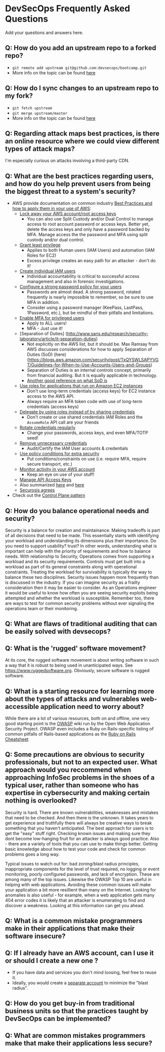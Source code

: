 # DevSecOps Frequently Asked Questions


Add your questions and answers here.

## Q: How do you add an upstream repo to a forked repo?
* `git remote add upstream git@github.com:devsecops/bootcamp.git`
* More info on the topic can be found [here](https://help.github.com/articles/configuring-a-remote-for-a-fork/)

## Q: How do I sync changes to an upstream repo to my fork?
* `git fetch upstream`
* `git merge upstream/master`
* More info on the topic can be found [here](https://help.github.com/articles/syncing-a-fork/)

## Q: Regarding attack maps best practices, is there an online resource where we could view different types of attack maps?  
I'm especially curious on attacks involving a third-party CDN.

## Q: What are the best practices regarding users, and how do you help prevent users from being the biggest threat to a system's security?
* AWS provide documentation on common industry [Best Practices and how to apply them in your use of AWS](http://docs.aws.amazon.com/IAM/latest/UserGuide/best-practices.html):
  * [Lock away your AWS account/root access keys](http://docs.aws.amazon.com/IAM/latest/UserGuide/best-practices.html#lock-away-credentials)
    * You can also use  Split Custody and/or Dual Control to manage access to root account password or access keys. Better yet, delete the access keys and only have a password backed by MFA.  Manage access the the password and MFA using split custody and/or dual control.
  * [Grant least privilege](http://docs.aws.amazon.com/IAM/latest/UserGuide/best-practices.html#grant-least-privilege)
    * Applies to both Human users (IAM Users) and automation (IAM Roles for EC2)
    * Excess privilege creates an easy path for an attacker - don't do it!
  * [Create individual IAM users](http://docs.aws.amazon.com/IAM/latest/UserGuide/best-practices.html#create-iam-users)
    * Individual accountability is critical to successful access management and also in forensic investigations.
  * [Configure a strong password policy for your users](http://docs.aws.amazon.com/IAM/latest/UserGuide/best-practices.html#configure-strong-password-policy)
    * Passwords are almost dead.  A strong password, rotated frequently is nearly impossible to remember, so be sure to use MFA in addition.
    * Consider using a password manager (KeePass, LastPass, 1Password, etc.), but be mindful of their pitfalls and limitations.
  * [Enable MFA for privileged users](http://docs.aws.amazon.com/IAM/latest/UserGuide/best-practices.html#enable-mfa-for-privileged-users)
    * Apply to ALL users!
    * MFA - Just use it!
  * [Separation of Duties] (http://www.sans.edu/research/security-laboratory/article/it-separation-duties)
    * Not explicitly on the AWS list, but it should be.  Max Ramsay from AWS discusses considerations for how to apply Separation of Duties (SoD) (here)(https://blogs.aws.amazon.com/security/post/TxQYSWLSAPYVGT/Guidelines-for-When-to-Use-Accounts-Users-and-Groups)
    * Separation of Duties is an internal controls concept, primarily from financial auditing.  But it is equally applicable in technology.
    * [Another good reference on what SoD is](http://szabo.best.vwh.net/separationofduties.html)
  * [Use roles for applications that run on Amazon EC2 instances](http://docs.aws.amazon.com/IAM/latest/UserGuide/best-practices.html#use-roles-with-ec2)
    * Don't use long-term credentials (access keys) for EC2 instance access to the AWS API.
    * Always require an MFA token code with use of long-term credentials (access keys)
  * [Delegate by using roles instead of by sharing credentials](http://docs.aws.amazon.com/IAM/latest/UserGuide/best-practices.html#delegate-using-roles)
    * Don't create or use shared credentials
    IAM Roles and the `AssumeRole` API call are your friends
  * [Rotate credentials regularly](http://docs.aws.amazon.com/IAM/latest/UserGuide/best-practices.html#rotate-credentials)
    * Change your passwords, access keys, and even MFA/TOTP seed!
  * [Remove unnecessary credentials](http://docs.aws.amazon.com/IAM/latest/UserGuide/best-practices.html#remove-credentials)
    * Audit/Certify the IAM User accounts & credentials
  * [Use policy conditions for extra security](http://docs.aws.amazon.com/IAM/latest/UserGuide/best-practices.html#use-policy-conditions)
    * Put conditions/constraints on use (i.e. require MFA, require secure transport, etc.)
  * [Monitor activity in your AWS account](http://docs.aws.amazon.com/IAM/latest/UserGuide/best-practices.html#keep-a-log)
    * Keep an eye on use of your stuff!
  * [Manage API Access Keys](http://docs.aws.amazon.com/general/latest/gr/aws-access-keys-best-practices.html)
  * Also summarized [here](http://blogs.aws.amazon.com/security/post/Tx2OB7YGHMB7WCM/Adhere-to-IAM-Best-Practices-in-2016) and [here](http://blogs.aws.amazon.com/security/post/TxQYSWLSAPYVGT/Guidelines-for-when-to-use-Accounts-Users-and-Groups)
  * [Securosis agrees](https://securosis.com/blog/security-best-practices-for-amazon-web-services)
* Check out the [Control Plane pattern](https://github.com/devsecops/controlplane)

## Q: How do you balance operational needs and security?
Security is a balance for creation and maintainance.  Making tradeoffs is part of all decisions that need to be made.  This essentially starts with identifying your workload and understanding its dimensions plus their importance.  Do you need to support usability? trust? In other words, understanding what is important can help with the priority of requirements and how to balance needs.  With relationship to Security, Operations comes from supporting a workload and its security requirements.  Controls must get built into a workload as part of its general constraints along with operational constraints.  Treating the workload for survivability is typically the way to balance these two disciplines.  Security issues happen more frequently than is discussed in the industry.  If you can imagine security as a frailty consideration then it may be easier to consider. As an Operations engineer it would be useful to know how often you are seeing security exploits being attempted and whether the workload is susceptible.  Remember too, there are ways to test for common security problems without ever signaling the operations team or their monitoring.  

## Q: What are flaws of traditional auditing that can be easily solved with devsecops?

## Q: What is the 'rugged' software movement?
At its core, the rugged software movement is about writing software in such a way that it is robust to being used in unanticipated ways.  See https://www.ruggedsoftware.org.  Obviously, secure software is rugged software.

## Q: What is a starting resource for learning more about the types of attacks and vulnerables web-accessible application need to worry about?
While there are a lot of various resources, both on and offline, one very good starting point is the [OWASP](https://www.owasp.org) wiki run by the Open Web Application Security Project.
OWASP even includes a Ruby on Rails-specific listing of common pitfalls of Rails-based applications as the [Ruby on Rails Cheatsheet](https://www.owasp.org/index.php/Ruby_on_Rails_Cheatsheet)

## Q: Some precautions are obvious to security professionals, but not to an expected user. What approach would you reccommend when approaching InfoSec problems in the shoes of a typical user, rather than someone who has expertise in cybersecurity and making certain nothing is overlooked?
Security is hard.  There are known vulnerabilities, weaknesses and mistakes that need to be checked.  And then there is the unknown.  It takes years to get experience and truthfully there will always be creative ways to break something that you haven't anticipated.  The best approach for users is to get the "easy" stuff right.  Checking known issues and making sure they dont become low-hanging fruit for an attacker is always good practice.  Also - there are a variety of tools that you can use to make things better.  Getting basic knowledge about how to test your code and check for common problems goes a long way.

Typical issues to watch out for: bad zoning/blast radius principles, inappropriate components for the level of trust required, no logging or event monitoring, poorly configured passwords, and lack of encryption.  These are among many of the top issues.  Likewise the OWASP Top 10 are useful in helping with web applications.  Avoiding these common issues will make your application a bit more resillient than many on the Internet.  Looking for anomalies is also useful - for example, when a web application gets many 404 error codes it is likely that an attacker is enumerating to find and discover a weakness.  Looking at this information can get you ahead.

## Q: What is a common mistake programmers make in their applications that make their software insecure?

## Q: If I already have an AWS account, can I use it or should I create a new one ?
* If you have data and services you don't mind loosing, feel free to reuse it.
* Ideally, you would create a [separate account](http://docs.aws.amazon.com/awsaccountbilling/latest/aboutv2/con-bill-tasks.html) to minimize the "blast radius".

## Q: How do you get buy-in from traditional business units so that the practices taught by DevSecOps can be implemented?

## Q: What are common mistakes programmers make that make their applications less secure?
